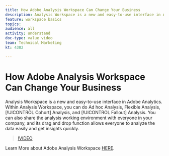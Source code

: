 ```yaml
---
title: How Adobe Analysis Workspace Can Change Your Business
description: Analysis Workspace is a new and easy-to-use interface in Adobe Analytics. Within Analysis Workspace, you can do Ad hoc Analysis, Flexible Analysis, Cohort Analysis, and Fallout Analysis. You can also share the analysis working environment with everyone in your company, and its drag and drop function allows everyone to analyze the data easily and get insights quickly.
feature: workspace basics
topics: 
audience: all
activity: understand
doc-type: value video
team: Technical Marketing
kt: 4382

---
```


# How Adobe Analysis Workspace Can Change Your Business

Analysis Workspace is a new and easy-to-use interface in Adobe Analytics. Within Analysis Workspace, you can do Ad hoc Analysis, Flexible Analysis, [!UICONTROL Cohort] Analysis, and [!UICONTROL Fallout] Analysis. You can also share the analysis working environment with everyone in your company, and its drag and drop function allows everyone to analyze the data easily and get insights quickly.

>[!VIDEO](https://video.tv.adobe.com/v/31501/?quality=12)

Learn More about Adobe Analysis Workspace [HERE](https://www.adobe.com/analytics/ad-hoc-analysis.html?sdid=T32PLYTV&mv=search).
